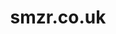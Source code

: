 ---
title: 'smzr.co.uk'
layout: 'layouts/home.html'
metaDesc: 'Sammy McKay (smzr)'
changefreq: 'daily'
priority: '1.0'
---